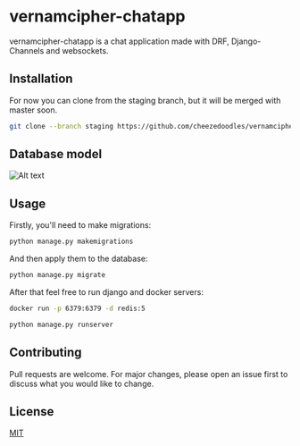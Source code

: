 # vernamcipher-chatapp

vernamcipher-chatapp is a chat application made with DRF, Django-Channels and websockets.

## Installation

For now you can clone from the staging branch, but it will be merged with master soon.

```bash
git clone --branch staging https://github.com/cheezedoodles/vernamcipher-chatapp.git
```
## Database model

![Alt text](https://i.postimg.cc/wjzj3KcF/database.png?raw=true "Database image")
## Usage

Firstly, you'll need to make migrations:
```bash
python manage.py makemigrations
```
And then apply them to the database:
```bash
python manage.py migrate
```
After that feel free to run django and docker servers:
```bash
docker run -p 6379:6379 -d redis:5
```
```bash
python manage.py runserver
```
## Contributing
Pull requests are welcome. For major changes, please open an issue first to discuss what you would like to change.

## License
[MIT](https://choosealicense.com/licenses/mit/)